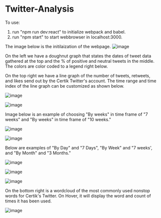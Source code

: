 # Twitter-Analysis

To use:
1. run "npm run dev:react" to initialize webpack and babel.
2. run "npm start" to start webbrowser in localhost:3000.

The image below is the initilaization of the webpage. 
![image](https://user-images.githubusercontent.com/24627529/132072997-4a479bad-d457-492d-b53f-765d90f8d3b2.png)

On the left we have a doughnut graph that states the dates of tweet data gathered at the top and the % of positive and neutral tweets in the middle. The colors are color coded to a legend right below. 

On the top right we have a line graph of the number of tweets, retweets, and likes send out by the Certik Twitter's account. The time range and time index of the line graph can be customized as shown below. 

![image](https://user-images.githubusercontent.com/24627529/132073024-19f366e5-19e4-4529-b3c9-918ce5081444.png)

![image](https://user-images.githubusercontent.com/24627529/132073049-448d955c-7637-4786-9c1a-b1667cc9344c.png)

Image below is an example of choosing "By weeks" in time frame of "7 weeks" and "By weeks" in time frame of "10 weeks." 

![image](https://user-images.githubusercontent.com/24627529/132073089-1adf5cab-71d3-468a-bb1e-08d82d5f180b.png)

![image](https://user-images.githubusercontent.com/24627529/132073105-fa7a2e8d-7a2c-481c-b963-473acc505f83.png)

Below are examples of "By Day" and "7 Days", "By Week" and "7 weeks', and  "By Month" and "3 Months."

![image](https://user-images.githubusercontent.com/24627529/132073124-51e1ca7b-0f4f-46bd-ad85-93dfab6ab93d.png)

![image](https://user-images.githubusercontent.com/24627529/132073137-13e2c32f-943f-4002-b670-b8b46c03cd4f.png)

![image](https://user-images.githubusercontent.com/24627529/132073151-acc3b162-bb5a-4f29-a22a-cdc9d4001a01.png)

On the bottom right is a wordcloud of the most commonly used nonstop words for Certik's Twitter. On Hover, it will display the word and count of times it has been used.

![image](https://user-images.githubusercontent.com/24627529/132073171-46d6be1f-b5c0-4e3e-9289-34ddd0b80473.png)

